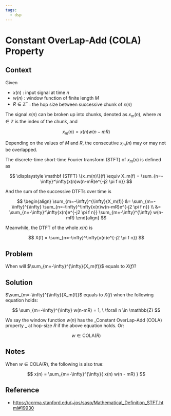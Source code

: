 ```yaml
---
tags:
  - dsp
---
```


# Constant OverLap-Add (COLA) Property

## Context

Given 

* $x(n)$ : input signal at time $n$
* $w(n)$ : window function of finite length $M$
* $R \in \mathbb{Z}^+$ : the hop size between successive chunk of $x(n)$

The signal $x(n)$ can be broken up into chunks, denoted as $x_m(n)$, where $m \in \mathbb{Z}$ is the index of the chunk, and 

$$
x_m(n) = x(n)w(n - mR)
$$

Depending on the values of $M$ and $R$, the consecutive $x_m(n)$ may or may not be overlapped.

The discrete-time short-time Fourier transform (STFT) of $x_m(n)$ is defined as

$$
\displaystyle \mathbf {STFT} \{x_m(n)\}(f) \equiv X_m(f) = \sum_{n=-\infty}^\infty{x(n)w(n-mR)e^{-j2 \pi f n}}
$$

And the sum of the successive DTFTs over time is

$$
\begin{align}
\sum_{m=-\infty}^{\infty}{X_m(f)} &= \sum_{m=-\infty}^{\infty} \sum_{n=-\infty}^\infty{x(n)w(n-mR)e^{-j2 \pi f n}} \\
&= \sum_{n=-\infty}^\infty{x(n)e^{-j2 \pi f n}} \sum_{m=-\infty}^{\infty} w(n-mR)
\end{align}
$$

Meanwhile, the DTFT of the whole $x(n)$ is

$$
X(f) = \sum_{n=-\infty}^\infty{x(n)e^{-j2 \pi f n}}
$$

## Problem

When will $\sum_{m=-\infty}^{\infty}{X_m(f)}$ equals to $X(f)$?

## Solution

$\sum_{m=-\infty}^{\infty}{X_m(f)}$ equals to $X(f)$ when the following equation holds:

$$
\sum_{m=-\infty}^{\infty} w(n-mR) = 1, \ \forall n \in \mathbb{Z}
$$

We say the window function $w(n)$ has the _Constant OverLap-Add (COLA) property _ at hop-size $R$ if the above equation holds. Or:

$$
w \in \text{COLA}(R)
$$

## Notes

When $w \in \text{COLA}(R)$, the following is also true:

$$
x(n) = \sum_{m=-\infty}^{\infty}{ x(n) w(n - mR) }
$$

## Reference

* https://ccrma.stanford.edu/~jos/sasp/Mathematical_Definition_STFT.html#19930